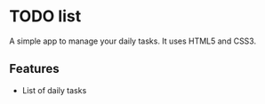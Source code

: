 # TODO list

A simple app to manage your daily tasks.
It uses HTML5 and CSS3.

## Features

- List of daily tasks

